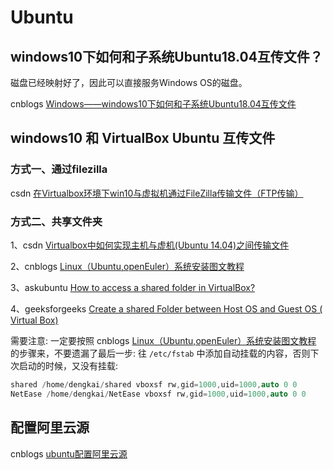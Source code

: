 # Ubuntu



## windows10下如何和子系统Ubuntu18.04互传文件？

磁盘已经映射好了，因此可以直接服务Windows OS的磁盘。

cnblogs [Windows——windows10下如何和子系统Ubuntu18.04互传文件](https://www.cnblogs.com/wangyang0210/p/13090741.html)

## windows10 和 VirtualBox Ubuntu 互传文件

### 方式一、通过filezilla

csdn [在Virtualbox环境下win10与虚拟机通过FileZilla传输文件（FTP传输）](https://blog.csdn.net/weixin_45678985/article/details/120204623)



### 方式二、共享文件夹

1、csdn [Virtualbox中如何实现主机与虚机(Ubuntu 14.04)之间传输文件](https://blog.csdn.net/hi_bigguy/article/details/79691309)

2、cnblogs [Linux（Ubuntu,openEuler）系统安装图文教程](https://www.cnblogs.com/rocedu/p/6012545.html#2-%E5%9F%BA%E4%BA%8Evirtualbox%E8%99%9A%E6%8B%9F%E6%9C%BA%E5%AE%89%E8%A3%85ubuntu)

3、askubuntu [How to access a shared folder in VirtualBox?](https://askubuntu.com/questions/161759/how-to-access-a-shared-folder-in-virtualbox)

4、geeksforgeeks [Create a shared Folder between Host OS and Guest OS ( Virtual Box)](https://www.geeksforgeeks.org/create-shared-folder-host-os-guest-os-virtual-box/)



需要注意: 一定要按照 cnblogs [Linux（Ubuntu,openEuler）系统安装图文教程](https://www.cnblogs.com/rocedu/p/6012545.html#2-%E5%9F%BA%E4%BA%8Evirtualbox%E8%99%9A%E6%8B%9F%E6%9C%BA%E5%AE%89%E8%A3%85ubuntu) 的步骤来，不要遗漏了最后一步: 往 `/etc/fstab` 中添加自动挂载的内容，否则下次启动的时候，又没有挂载:

```C++
shared /home/dengkai/shared vboxsf rw,gid=1000,uid=1000,auto 0 0
NetEase /home/dengkai/NetEase vboxsf rw,gid=1000,uid=1000,auto 0 0
```





## 配置阿里云源

cnblogs [ubuntu配置阿里云源](https://www.cnblogs.com/nixingguo/p/9017805.html)


